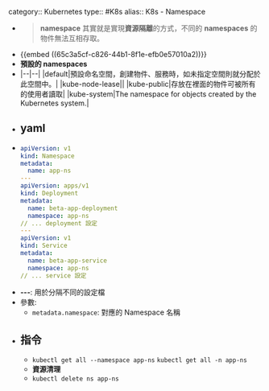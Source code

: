 category:: Kubernetes
type:: #K8s
alias:: K8s - Namespace

- > **namespace** 其實就是實現**資源隔離**的方式，不同的 **namespaces** 的物件無法互相存取。
- {{embed ((65c3a5cf-c826-44b1-8f1e-efb0e57010a2))}}
- **預設的 namespaces**
- |--|--|
  |default|預設命名空間，創建物件、服務時，如未指定空間則就分配於此空間中。|
  |kube-node-lease||
  |kube-public|存放在裡面的物件可被所有的使用者讀取|
  |kube-system|The namespace for objects created by the Kubernetes system.|
- ## yaml
- ```yaml
  apiVersion: v1
  kind: Namespace
  metadata:
    name: app-ns
  ---
  apiVersion: apps/v1
  kind: Deployment
  metadata:
    name: beta-app-deployment
    namespace: app-ns
  // ... deployment 設定
  ---
  apiVersion: v1
  kind: Service
  metadata:
    name: beta-app-service
    namespace: app-ns
  // ... service 設定
  
  ```
- **---**: 用於分隔不同的設定檔
- 參數:
	- `metadata.namespace`: 對應的 Namespace 名稱
- ## 指令
	- `kubectl get all --namespace app-ns`
	  `kubectl get all -n app-ns`
	- **資源清理**
	- `kubectl delete ns app-ns`
